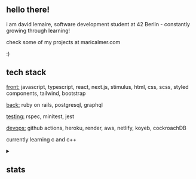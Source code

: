 ## hello there!

i am david lemaire, software development student at 42 Berlin - constantly growing through learning!

check some of my projects at maricalmer.com

:)

## tech stack

<ins>front:</ins> javascript, typescript, react, next.js, stimulus, html, css, scss, styled components, tailwind, bootstrap

<ins>back:</ins> ruby on rails, postgresql, graphql

<ins>testing:</ins> rspec, minitest, jest

<ins>devops:</ins> github actions, heroku, render, aws, netlify, koyeb, cockroachDB

currently learning c and c++

<details>
<summary><h2>stats</h2></summary>
<br />
<!--START_SECTION:data-section-->
<img src="https://github-readme-stats.vercel.app/api/top-langs?username=maricalmer&theme=nightowl" />
<!--END_SECTION:data-section-->
</details>
